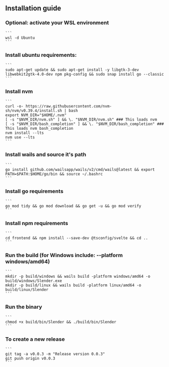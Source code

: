 ## Installation guide

### Optional: activate your WSL environment
    ```
    wsl -d Ubuntu
    ```

### Install ubuntu requirements:
    ```
    sudo apt-get update && sudo apt-get install -y libgtk-3-dev libwebkit2gtk-4.0-dev npm pkg-config && sudo snap install go --classic
    ```

### Install nvm
    ```
    curl -o- https://raw.githubusercontent.com/nvm-sh/nvm/v0.39.4/install.sh | bash
    export NVM_DIR="$HOME/.nvm"
    [ -s "$NVM_DIR/nvm.sh" ] && \. "$NVM_DIR/nvm.sh" ### This loads nvm
    [ -s "$NVM_DIR/bash_completion" ] && \. "$NVM_DIR/bash_completion" ### This loads nvm bash_completion
    nvm install --lts
    nvm use --lts
    ```


### Install wails and source it's path
    ```
    go install github.com/wailsapp/wails/v2/cmd/wails@latest && export PATH=$PATH:$HOME/go/bin && source ~/.bashrc
    ```


### Install go requirements
    ```
    go mod tidy && go mod download && go get -u && go mod verify
    ```

### Install npm requirements
    ```
    cd frontend && npm install --save-dev @tsconfig/svelte && cd ..
    ```


### Run the build (for Windows include: --platform windows/amd64)
    ```
    mkdir -p build/windows && wails build -platform windows/amd64 -o build/windows/Slender.exe
    mkdir -p build/linux && wails build -platform linux/amd64 -o build/linux/Slender
    ```


### Run the binary

    ```
    chmod +x build/bin/Slender && ./build/bin/Slender
    ```


### To create a new release

    ```
    git tag -a v0.0.3 -m "Release version 0.0.3"
    git push origin v0.0.3
    ```